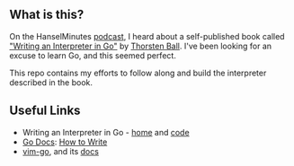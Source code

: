 ## What is this?

On the HanselMinutes [podcast](https://hanselminutes.com/586/you-should-write-an-interpreter-with-thorsten-ball),
I heard about a self-published book called
["Writing an Interpreter in Go"](https://smile.amazon.com/Writing-Interpreter-Go-Thorsten-Ball-ebook/dp/B01N2T1VD2)
by [Thorsten Ball](https://thorstenball.com/). I've been looking for an excuse to learn Go, and this seemed perfect.

This repo contains my efforts to follow along and build the interpreter
described in the book.

## Useful Links

* Writing an Interpreter in Go - [home](https://interpreterbook.com/) and [code](https://interpreterbook.com/waiig_code_1.3.zip)
* [Go Docs](https://golang.org/doc/): [How to Write](https://golang.org/doc/code.html)
* [vim-go](https://github.com/fatih/vim-go/), and its [docs](https://github.com/fatih/vim-go/blob/master/doc/vim-go.txt)
